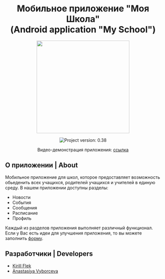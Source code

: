 <h1 align="center">Мобильное приложение "Моя Школа"<br>(Android application "My School")</h1>

<p align="center">
      <img src="https://i.ibb.co/hcKqSw7/1231.png" width="300">
</p>

<p align="center">
   <img src="https://img.shields.io/badge/Version-v0.38%20(In%20developing)-blue?style=flat&logo=android&logoColor=white" alt="Project version: 0.38">
</p>

<p align="center">Видео-демонстрация приложения: <a href="https://drive.google.com/drive/folders/1nzuVBqYLmecntRhzBe6t2-C2af5Ir58m?usp=sharing">ссылка</a></p>

## О приложении | About

Мобильное приложение для школ, которое предоставляет возможность обьеденить всех учащихся, родителей учащихся и учителей в единую среду. В нашем приложении доступны разделы:
* Новости
* События
* Сообщения
* Расписание
* Профиль
<p>Каждый из разделов приложения выполняет различный функционал. Если у Вас есть идеи для улучшения приложения, то вы можете заполнить <a href="https://forms.gle/xdKv5gZc1KXhf8f96">форму</a>.</p>

## Разработчики | Developers

+ [Kirill Flek](https://github.com/KirillFlek)
+ [Anastasiya Vyborceva](https://github.com/avybortseva)
